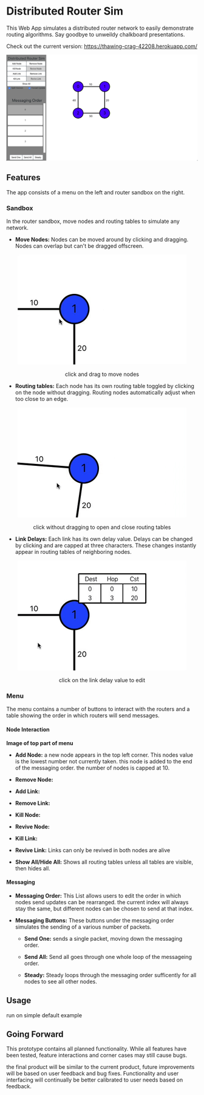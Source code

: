 # Distributed Router Sim

This Web App simulates a distributed router network to easily demonstrate routing algorithms. Say goodbye to unweildy chalkboard presentations.

Check out the current version: https://thawing-crag-42208.herokuapp.com/

![Alt text](readmeFiles/overview.png?raw=true "Title")

## Features

The app consists of a menu on the left and router sandbox on the right. 

### Sandbox 
In the router sandbox, move nodes and routing tables to simulate any network.

* __Move Nodes:__ Nodes can be moved around by clicking and dragging. Nodes can overlap but can't be dragged offscreen.

<p align="center"><img src="readmeFiles/moveDemo.gif?raw=true" /></p>
<p align="center">click and drag to move nodes</p>

* __Routing tables:__ Each node has its own routing table toggled by clicking on the node without dragging. Routing nodes automatically adjust when too close to an edge.

<p align="center"><img src="readmeFiles/tableDemo.gif?raw=true" /></p>
<p align="center">click without dragging to open and close routing tables
</p>

* __Link Delays:__ Each link has its own delay value. Delays can be changed by clicking and are capped at three characters. These changes instantly appear in routing tables of neighboring nodes.

<p align="center"><img src="readmeFiles/linkDemo.gif?raw=true" /></p>
<p align="center">click on the link delay value to edit</p>

### Menu 

The menu contains a number of buttons to interact with the routers and a table showing the order in which routers will send messages. 

#### Node Interaction

__Image of top part of menu__

* __Add Node:__ a new node appears in the top left corner. This nodes value is the lowest number not currently taken. this node is added to the end of the messaging order. the number of nodes is capped at 10.

* __Remove Node:__ 

* __Add Link:__

* __Remove Link:__

* __Kill Node:__

* __Revive Node:__

* __Kill Link:__

* __Revive Link:__ Links can only be revived in both nodes are alive

* __Show All/Hide All:__ Shows all routing tables unless all tables are visible, then hides all.

#### Messaging

* __Messaging Order:__ This List allows users to edit the order in which nodes send updates can be rearranged. the current index will always stay the same, but different nodes can be chosen to send at that index.

* __Messaging Buttons:__ These buttons under the messaging order simulates the sending of a various number of packets. 

  * __Send One:__ sends a single packet, moving down the messaging order. 

  * __Send All:__ Send all goes through one whole loop of the messageing order. 

  * __Steady:__ Steady loops through the messaging order sufficently for all nodes to see all other nodes.

## Usage

run on simple default example

## Going Forward

This prototype contains all planned functionality. While all features have been tested, feature interactions and corner cases may still cause bugs.

the final product will be similar to the current product, future improvements will be based on user feedback and bug fixes. Functionality and user interfacing will continually be better calibrated to user needs based on feedback.

